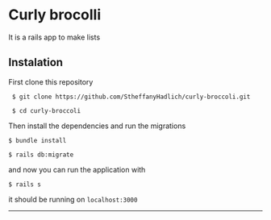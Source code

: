# Curly brocolli

It is a rails app to make lists

## Instalation

First clone this repository

```
 $ git clone https://github.com/StheffanyHadlich/curly-broccoli.git

 $ cd curly-broccoli

```

Then install the dependencies and run the migrations

```
$ bundle install

$ rails db:migrate
```

and now you can run the application with

```
$ rails s
```

it should be running on ```localhost:3000```

____________________________



